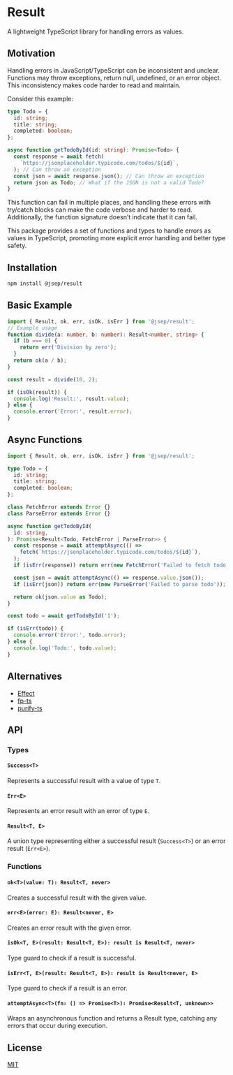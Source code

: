 # Result

A lightweight TypeScript library for handling errors as values.

## Motivation

Handling errors in JavaScript/TypeScript can be inconsistent and unclear. Functions may throw exceptions, return null, undefined, or an error object. This inconsistency makes code harder to read and maintain.

Consider this example:

```typescript
type Todo = {
  id: string;
  title: string;
  completed: boolean;
};

async function getTodoById(id: string): Promise<Todo> {
  const response = await fetch(
    `https://jsonplaceholder.typicode.com/todos/${id}`,
  ); // Can throw an exception
  const json = await response.json(); // Can throw an exception
  return json as Todo; // What if the JSON is not a valid Todo?
}
```

This function can fail in multiple places, and handling these errors with try/catch blocks can make the code verbose and harder to read.
Additionally, the function signature doesn’t indicate that it can fail.

This package provides a set of functions and types to handle errors as values in TypeScript, promoting more explicit error handling and better type safety.

## Installation

```bash
npm install @jsep/result
```

## Basic Example

```typescript
import { Result, ok, err, isOk, isErr } from '@jsep/result';
// Example usage
function divide(a: number, b: number): Result<number, string> {
  if (b === 0) {
    return err('Division by zero');
  }
  return ok(a / b);
}

const result = divide(10, 2);

if (isOk(result)) {
  console.log('Result:', result.value);
} else {
  console.error('Error:', result.error);
}
```

## Async Functions

```typescript
import { Result, ok, err, isOk, isErr } from '@jsep/result';

type Todo = {
  id: string;
  title: string;
  completed: boolean;
};

class FetchError extends Error {}
class ParseError extends Error {}

async function getTodoById(
  id: string,
): Promise<Result<Todo, FetchError | ParseError>> {
  const response = await attemptAsync(() =>
    fetch(`https://jsonplaceholder.typicode.com/todos/${id}`),
  );
  if (isErr(response)) return err(new FetchError('Failed to fetch todo'));

  const json = await attemptAsync(() => response.value.json());
  if (isErr(json)) return err(new ParseError('Failed to parse todo'));

  return ok(json.value as Todo);
}

const todo = await getTodoById('1');

if (isErr(todo)) {
  console.error('Error:', todo.error);
} else {
  console.log('Todo:', todo.value);
}
```

## Alternatives

- [Effect](https://effect.website/)
- [fp-ts](https://gcanti.github.io/fp-ts/)
- [purify-ts](https://gigobyte.github.io/purify/)

## API

### Types

#### `Success<T>`

Represents a successful result with a value of type `T`.

#### `Err<E>`

Represents an error result with an error of type `E`.

#### `Result<T, E>`

A union type representing either a successful result (`Success<T>`) or an error result (`Err<E>`).

### Functions

#### `ok<T>(value: T): Result<T, never>`

Creates a successful result with the given value.

#### `err<E>(error: E): Result<never, E>`

Creates an error result with the given error.

#### `isOk<T, E>(result: Result<T, E>): result is Result<T, never>`

Type guard to check if a result is successful.

#### `isErr<T, E>(result: Result<T, E>): result is Result<never, E>`

Type guard to check if a result is an error.

#### `attemptAsync<T>(fn: () => Promise<T>): Promise<Result<T, unknown>>`

Wraps an asynchronous function and returns a Result type, catching any errors that occur during execution.

## License

[MIT](LICENSE)
